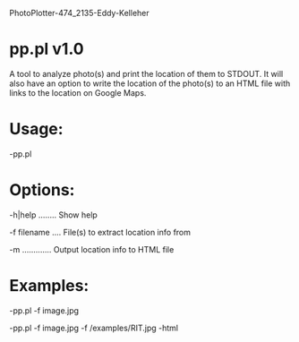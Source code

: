 PhotoPlotter-474_2135-Eddy-Kelleher

pp.pl v1.0
==========

A tool to analyze photo(s) and print the location of them to STDOUT. It will also have an option to write the location of the photo(s) to an HTML file with links to the location on Google Maps.

Usage:
==========

-pp.pl <options>

Options:
==========

-h|help ........ Show help

-f filename .... File(s) to extract location info from

-m ............. Output location info to HTML file

Examples: 
==========

-pp.pl -f image.jpg

-pp.pl -f image.jpg -f /examples/RIT.jpg -html
